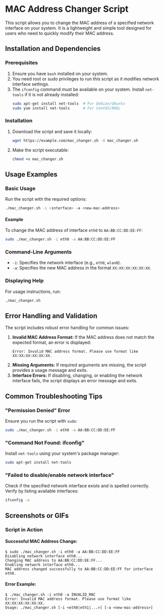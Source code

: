# MAC Address Changer Script

This script allows you to change the MAC address of a specified network interface on your system. It is a lightweight and simple tool designed for users who need to quickly modify their MAC address.

## Installation and Dependencies

### Prerequisites
1. Ensure you have `bash` installed on your system.
2. You need root or sudo privileges to run this script as it modifies network interface settings.
3. The `ifconfig` command must be available on your system. Install `net-tools` if it is not already installed:
   ```bash
   sudo apt-get install net-tools  # For Debian/Ubuntu
   sudo yum install net-tools      # For CentOS/RHEL
   ```

### Installation
1. Download the script and save it locally:
   ```bash
   wget https://example.com/mac_changer.sh -O mac_changer.sh
   ```
2. Make the script executable:
   ```bash
   chmod +x mac_changer.sh
   ```

## Usage Examples

### Basic Usage
Run the script with the required options:
```bash
./mac_changer.sh -i <interface> -a <new-mac-address>
```

#### Example
To change the MAC address of interface `eth0` to `AA:BB:CC:DD:EE:FF`:
```bash
sudo ./mac_changer.sh -i eth0 -a AA:BB:CC:DD:EE:FF
```

### Command-Line Arguments
- `-i`: Specifies the network interface (e.g., `eth0`, `wlan0`).
- `-a`: Specifies the new MAC address in the format `XX:XX:XX:XX:XX:XX`.

### Displaying Help
For usage instructions, run:
```bash
./mac_changer.sh
```

## Error Handling and Validation
The script includes robust error handling for common issues:
1. **Invalid MAC Address Format:**
   If the MAC address does not match the expected format, an error is displayed:
   ```
   Error: Invalid MAC address format. Please use format like XX:XX:XX:XX:XX:XX.
   ```
2. **Missing Arguments:**
   If required arguments are missing, the script provides a usage message and exits.
3. **Interface Errors:**
   If disabling, changing, or enabling the network interface fails, the script displays an error message and exits.

## Common Troubleshooting Tips

### "Permission Denied" Error
Ensure you run the script with `sudo`:
```bash
sudo ./mac_changer.sh -i eth0 -a AA:BB:CC:DD:EE:FF
```

### "Command Not Found: ifconfig"
Install `net-tools` using your system's package manager:
```bash
sudo apt-get install net-tools
```

### "Failed to disable/enable network interface"
Check if the specified network interface exists and is spelled correctly. Verify by listing available interfaces:
```bash
ifconfig -a
```

## Screenshots or GIFs

### Script in Action
#### Successful MAC Address Change:
```text
$ sudo ./mac_changer.sh -i eth0 -a AA:BB:CC:DD:EE:FF
Disabling network interface eth0...
Changing MAC address to AA:BB:CC:DD:EE:FF...
Enabling network interface eth0...
MAC address changed successfully to AA:BB:CC:DD:EE:FF for interface eth0.
```
#### Error Example:
```text
$ ./mac_changer.sh -i eth0 -a INVALID_MAC
Error: Invalid MAC address format. Please use format like XX:XX:XX:XX:XX:XX.
Usage: ./mac_changer.sh [-i <eth0|eth1|...>] [-a <new-mac-address>]
```

